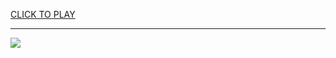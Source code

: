 
<a href="https://premium76.site?title=dragon_ball_games_unblocked&ref=13M">CLICK TO PLAY</a></h3>
<hr>

<a href="https://premium76.site?title=dragon_ball_games_unblocked&ref=13M"><img src="https://clearcache.store/games.png"></a>


